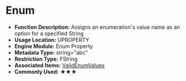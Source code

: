 # Enum

- **Function Description:** Assigns an enumeration's value name as an option for a specified String
- **Usage Location:** UPROPERTY
- **Engine Module:** Enum Property
- **Metadata Type:** string="abc"
- **Restriction Type:** FString
- **Associated Items:** [ValidEnumValues](ValidEnumValues/ValidEnumValues.md)
- **Commonly Used:** ★★★